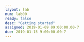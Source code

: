 ```yaml
---
layout: lab
num: lab00
ready: false
desc: "Getting started"
assigned: 2019-01-09 09:00:00.00-7
due: 2019-01-15 9:00:00.00-7
---
```

